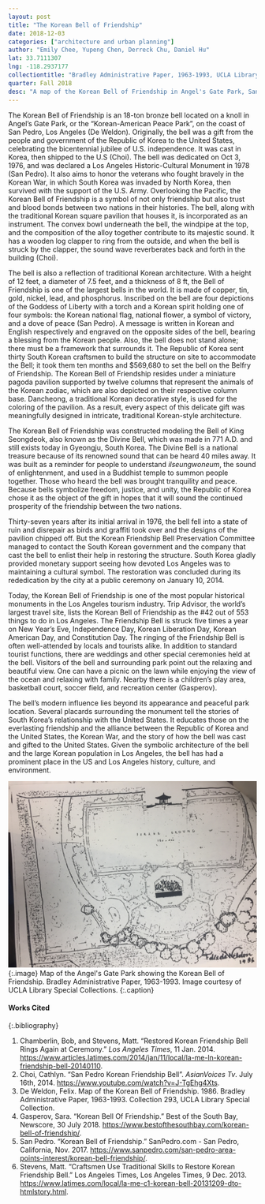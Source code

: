 ```yaml
---
layout: post
title: "The Korean Bell of Friendship"
date: 2018-12-03
categories: ["architecture and urban planning"]
author: "Emily Chee, Yupeng Chen, Derreck Chu, Daniel Hu"
lat: 33.7111307
lng: -118.2937177
collectiontitle: "Bradley Administrative Paper, 1963-1993, UCLA Library Special Collections"
quarter: Fall 2018
desc: "A map of the Korean Bell of Friendship in Angel's Gate Park, San Pedro, Los Angeles."
---
```

The Korean Bell of Friendship is an 18-ton bronze bell located on a knoll in Angel’s Gate Park, or the “Korean-American Peace Park”, on the coast of San Pedro, Los Angeles (De Weldon). Originally, the bell was a gift from the people and government of the Republic of Korea to the United States, celebrating the bicentennial jubilee of U.S. independence. It was cast in Korea, then shipped to the U.S (Choi). The bell was dedicated on Oct 3, 1976, and was declared a Los Angeles Historic-Cultural Monument in 1978 (San Pedro). It also aims to honor the veterans who fought bravely in the Korean War, in which South Korea was invaded by North Korea, then survived with the support of the U.S. Army. Overlooking the Pacific, the Korean Bell of Friendship is a symbol of not only friendship but also trust and blood bonds between two nations in their histories. 
The bell, along with the traditional Korean square pavilion that houses it, is incorporated as an instrument. The convex bowl underneath the bell, the windpipe at the top, and the composition of the alloy together contribute to its majestic sound. It has a wooden log clapper to ring from the outside, and when the bell is struck by the clapper, the sound wave reverberates back and forth in the building (Choi). 

The bell is also a reflection of traditional Korean architecture. With a height of 12 feet, a diameter of 7.5 feet, and a thickness of 8 ft, the Bell of Friendship is one of the largest bells in the world. It is made of copper, tin, gold, nickel, lead, and phosphorus. Inscribed on the bell are four depictions of the Goddess of Liberty with a torch and a Korean spirit holding one of four symbols: the Korean national flag, national flower, a symbol of victory, and a dove of peace (San Pedro). A message is written in Korean and English respectively and engraved on the opposite sides of the bell, bearing a blessing from the Korean people. Also, the bell does not stand alone; there must be a framework that surrounds it. The Republic of Korea sent thirty South Korean craftsmen to build the structure on site to accommodate the Bell; it took them ten months and $569,680 to set the bell on the Belfry of Friendship. The Korean Bell of Friendship resides under a miniature pagoda pavilion supported by twelve columns that represent the animals of the Korean zodiac, which are also depicted on their respective column base. Dancheong, a traditional Korean decorative style, is used for the coloring of the pavilion. As a result, every aspect of this delicate gift was meaningfully designed in intricate, traditional Korean-style architecture. 

The Korean Bell of Friendship was constructed modeling the Bell of King Seongdeok, also known as the Divine Bell, which was made in 771 A.D. and still exists today in Gyeongju, South Korea. The Divine Bell is a national treasure because of its renowned sound that can be heard 40 miles away. It was built as a reminder for people to understand _ilseungwoneum_, the sound of enlightenment, and used in a Buddhist temple to summon people together. Those who heard the bell was brought tranquility and peace. Because bells symbolize freedom, justice, and unity, the Republic of Korea chose it as the object of the gift in hopes that it will sound the continued prosperity of the friendship between the two nations. 

Thirty-seven years after its initial arrival in 1976, the bell fell into a state of ruin and disrepair as birds and graffiti took over and the designs of the pavilion chipped off. But the Korean Friendship Bell Preservation Committee managed to contact the South Korean government and the company that cast the bell to enlist their help in restoring the structure. South Korea gladly provided monetary support seeing how devoted Los Angeles was to maintaining a cultural symbol. The restoration was concluded during its rededication by the city at a public ceremony on January 10, 2014.

Today, the Korean Bell of Friendship is one of the most popular historical monuments in the Los Angeles tourism industry. Trip Advisor, the world’s largest travel site, lists the Korean Bell of Friendship as the #42 out of 553 things to do in Los Angeles. The Friendship Bell is struck five times a year on New Year’s Eve, Independence Day, Korean Liberation Day, Korean American Day, and Constitution Day. The ringing of the Friendship Bell is often well-attended by locals and tourists alike. In addition to standard tourist functions, there are weddings and other special ceremonies held at the bell. Visitors of the bell and surrounding park point out the relaxing and beautiful view. One can have a picnic on the lawn while enjoying the view of the ocean and relaxing with family. Nearby there is a children’s play area, basketball court, soccer field, and recreation center (Gasperov).

The bell’s modern influence lies beyond its appearance and peaceful park location. Several placards surrounding the monument tell the stories of South Korea’s relationship with the United States. It educates those on the everlasting friendship and the alliance between the Republic of Korea and the United States, the Korean War, and the story of how the bell was cast and gifted to the United States. Given the symbolic architecture of the bell and the large Korean population in Los Angeles, the bell has had a prominent place in the US and Los Angeles history, culture, and environment. 

![A map of the Korean Bell of Friendship in Angel's Gate Park.](images/koreanfriendshipbell.JPG)
 {:.image}
Map of the Angel's Gate Park showing the Korean Bell of Friendship. Bradley Administrative Paper, 1963-1993. Image courtesy of UCLA Library Special Collections.
 {:.caption}

#### Works Cited

{:.bibliography}
1. Chamberlin, Bob, and Stevens, Matt. “Restored Korean Friendship Bell Rings Again at Ceremony.” _Los Angeles Times_, 11 Jan. 2014. https://www.articles.latimes.com/2014/jan/11/local/la-me-ln-korean-friendship-bell-20140110.
2. Choi, Cathlyn. “San Pedro Korean Friendship Bell”. _AsianVoices Tv_. July 16th, 2014. https://www.youtube.com/watch?v=J-TgEhg4Xts.
3. De Weldon, Felix. Map of the Korean Bell of Friendship. 1986. Bradley Administrative Paper, 1963-1993. Collection 293, UCLA Library Special Collection.
4. Gasperov, Sara. “Korean Bell Of Friendship.” Best of the South Bay, Newscore, 30 July 2018. https://www.bestofthesouthbay.com/korean-bell-of-friendship/.
5. San Pedro. “Korean Bell of Friendship.” SanPedro.com - San Pedro, California, Nov. 2017. https://www.sanpedro.com/san-pedro-area-points-interest/korean-bell-friendship/.
6. Stevens, Matt. “Craftsmen Use Traditional Skills to Restore Korean Friendship Bell.” Los Angeles Times, Los Angeles Times, 9 Dec. 2013. https://www.latimes.com/local/la-me-c1-korean-bell-20131209-dto-htmlstory.html. 
